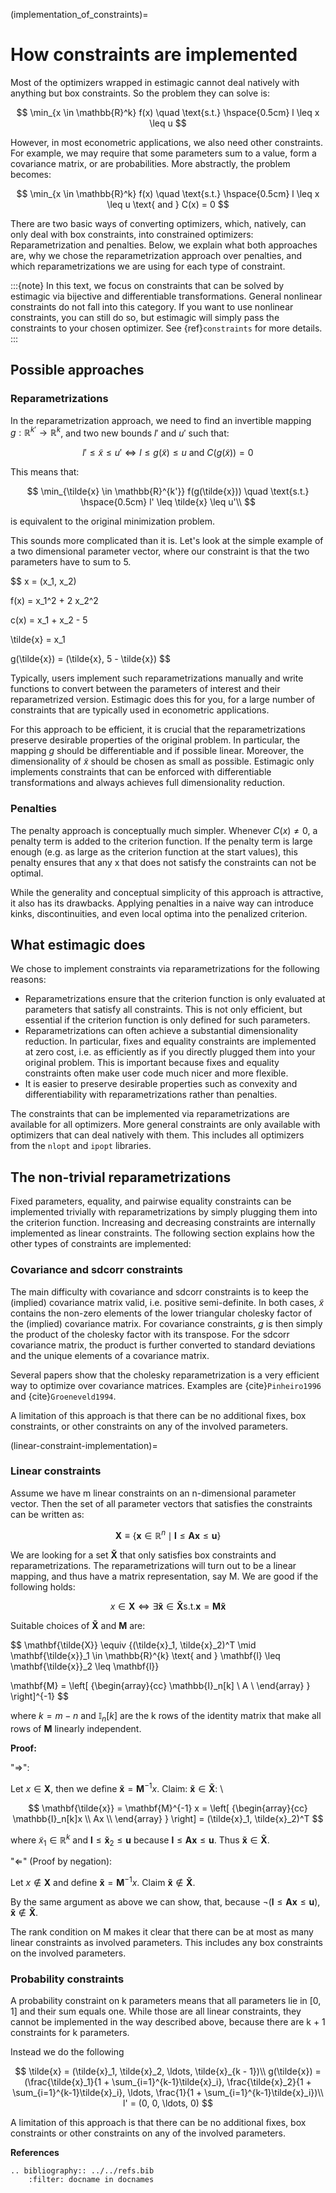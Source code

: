 (implementation_of_constraints)=

# How constraints are implemented

Most of the optimizers wrapped in estimagic cannot deal natively with anything but box
constraints. So the problem they can solve is:

$$
\min_{x \in \mathbb{R}^k} f(x) \quad \text{s.t.} \hspace{0.5cm} l \leq x \leq u
$$

However, in most econometric applications, we also need other constraints. For example,
we may require that some parameters sum to a value, form a covariance matrix, or
are probabilities. More abstractly, the problem becomes:

$$
\min_{x \in \mathbb{R}^k} f(x) \quad \text{s.t.} \hspace{0.5cm} l \leq x \leq u
\text{  and  } C(x) = 0
$$

There are two basic ways of converting optimizers, which, natively, can only deal with box
constraints, into constrained optimizers: Reparametrization and penalties. Below, we
explain what both approaches are, why we chose the reparametrization approach over
penalties, and which reparametrizations we are using for each type of constraint.

:::{note}
In this text, we focus on constraints that can be solved by estimagic via bijective and
differentiable transformations. General nonlinear constraints do not fall into this
category. If you want to use nonlinear constraints, you can still do so, but
estimagic will simply pass the constraints to your chosen optimizer. See
{ref}`constraints` for more details.
:::

## Possible approaches

### Reparametrizations

In the reparametrization approach, we need to find an invertible mapping
$g : \mathbb{R}^{k'} \to \mathbb{R}^k$, and two new bounds $l'$ and
$u'$ such that:

$$
l' \leq \tilde{x} \leq u' \iff l \leq g(\tilde{x}) \leq u \text {  and  }
C(g(\tilde{x})) = 0
$$

This means that:

$$
\min_{\tilde{x} \in \mathbb{R}^{k'}} f(g(\tilde{x})) \quad \text{s.t.}
\hspace{0.5cm} l' \leq \tilde{x} \leq u'\\
$$

is equivalent to the original minimization problem.

This sounds more complicated than it is. Let's look at the simple example of a
two dimensional parameter vector, where our constraint is that the two parameters
have to sum to 5.

$$
x = (x_1, x_2)

f(x) = x_1^2 + 2 x_2^2

c(x) = x_1 + x_2 - 5

\tilde{x} = x_1

g(\tilde{x}) = (\tilde{x}, 5 - \tilde{x})
$$

Typically, users implement such reparametrizations manually and write functions to
convert between the parameters of interest and their reparametrized version. Estimagic
does this for you, for a large number of constraints that are typically used in
econometric applications.

For this approach to be efficient, it is crucial that the reparametrizations preserve
desirable properties of the original problem. In particular, the mapping $g$ should
be differentiable and if possible linear. Moreover, the dimensionality of
$\tilde{x}$ should be chosen as small as possible. Estimagic only implements
constraints that can be enforced with differentiable transformations and always achieves
full dimensionality reduction.

### Penalties

The penalty approach is conceptually much simpler. Whenever $C(x) \neq 0$, a
penalty term is added to the criterion function. If the penalty term is large enough
(e.g. as large as the criterion function at the start values), this penalty ensures that any x
that does not satisfy the constraints can not be optimal.

While the generality and conceptual simplicity of this approach is attractive, it also
has its drawbacks. Applying penalties in a naive way can introduce kinks,
discontinuities, and even local optima into the penalized criterion.

## What estimagic does

We chose to implement constraints via reparametrizations for the following reasons:

- Reparametrizations ensure that the criterion function is only evaluated at parameters
  that satisfy all constraints. This is not only efficient, but essential if the
  criterion function is only defined for such parameters.
- Reparametrizations can often achieve a substantial dimensionality reduction. In
  particular, fixes and equality constraints are implemented at zero cost, i.e. as
  efficiently as if you directly plugged them into your original problem. This is important because
  fixes and equality constraints often make user code much nicer and more flexible.
- It is easier to preserve desirable properties such as convexity and differentiability
  with reparametrizations rather than penalties.

The constraints that can be implemented via reparametrizations are available for all
optimizers. More general constraints are only available with optimizers that can deal
natively with them. This includes all optimizers from the `nlopt` and `ipopt` libraries.

## The non-trivial reparametrizations

Fixed parameters, equality, and pairwise equality constraints can be implemented
trivially with reparametrizations by simply plugging them into the criterion function.
Increasing and decreasing constraints are internally implemented as linear constraints.
The following section explains how the other types of constraints are implemented:

### Covariance and sdcorr constraints

The main difficulty with covariance and sdcorr constraints is to keep the (implied)
covariance matrix valid, i.e. positive semi-definite. In both cases, $\tilde{x}$
contains the non-zero elements of the lower triangular cholesky factor of the (implied)
covariance matrix. For covariance constraints, $g$ is then simply the product of
the cholesky factor with its transpose. For the sdcorr covariance matrix, the product is
further converted to standard deviations and the unique elements of a covariance matrix.

Several papers show that the cholesky reparametrization is a very efficient way to
optimize over covariance matrices. Examples are {cite}`Pinheiro1996` and
{cite}`Groeneveld1994`.

A limitation of this approach is that there can be no additional fixes, box constraints,
or other constraints on any of the involved parameters.

(linear-constraint-implementation)=

### Linear constraints

Assume we have m linear constraints on an n-dimensional parameter vector. Then the set
of all parameter vectors that satisfies the constraints can be written as:

$$
\mathbf{X} \equiv \{\mathbf{x} \in \mathbb{R}^n \mid \mathbf{l} \leq \mathbf{Ax}
\leq \mathbf{u}\}
$$

We are looking for a set $\mathbf{\tilde{X}}$ that only satisfies box constraints
and reparametrizations. The reparametrizations will turn out to be a linear mapping, and
thus have a matrix representation, say M. We are good if the following holds:

$$
x \in \mathbf{X} \iff \exists \mathbf{\tilde{x}} \in \mathbf{\tilde{X}} \text{s.t.}
\mathbf{x} = \mathbf{M\tilde{x}}
$$

Suitable choices of $\mathbf{\tilde{X}}$ and $\mathbf{M}$ are:

$$
\mathbf{\tilde{X}} \equiv \{(\tilde{x}_1, \tilde{x}_2)^T \mid \mathbf{\tilde{x}}_1
\in \mathbb{R}^{k} \text{ and } \mathbf{l} \leq \mathbf{\tilde{x}}_2 \leq \mathbf{l}\}

\mathbf{M} =
    \left[ {\begin{array}{cc}
    \mathbb{I}_n[k] \\
    A \\
    \end{array} } \right]^{-1}
$$

where $k = m - n$ and $\mathbb{I}_n[k]$ are the k rows of the identity
matrix that make all rows of $\mathbf{M}$ linearly independent.

**Proof:**

"$\Rightarrow$":

Let $x\in \mathbf{X}$, then we define
$\mathbf{\tilde{x}} = \mathbf{M}^{-1} x$.
Claim: $\mathbf{\tilde{x}}  \in \mathbf{\tilde{X}}$: \\

$$
\mathbf{\tilde{x}}  = \mathbf{M}^{-1} x =   \left[ {\begin{array}{cc}      \mathbb{I}_n[k]x \\      Ax \\     \end{array} } \right]     = (\tilde{x}_1, \tilde{x}_2)^T
$$

where $\tilde{x}_1 \in \mathbb{R}^k$ and
$\mathbf{l} \leq \mathbf{\tilde{x}}_2 \leq \mathbf{u}$ because
$\mathbf{l} \leq \mathbf{Ax} \leq \mathbf{u}$. Thus
$\mathbf{\tilde{x}} \in \mathbf{\tilde{X}}$.

"$\Leftarrow$" (Proof by negation):

Let $x \not\in \mathbf{X}$ and define
$\mathbf{\tilde{x}} = \mathbf{M}^{-1} x$.
Claim $\mathbf{\tilde{x}}  \not\in \mathbf{\tilde{X}}$.

By the same argument as above we can show, that, because
$\neg(\mathbf{l} \leq \mathbf{Ax} \leq \mathbf{u})$,
$\mathbf{\tilde{x}}  \not\in \mathbf{\tilde{X}}$.

The rank condition on M makes it clear that there can be at most as many linear
constraints as involved parameters. This includes any box constraints on the involved
parameters.

### Probability constraints

A probability constraint on k parameters means that all parameters lie in
$[0, 1]$ and their sum equals one. While those are all linear constraints,
they cannot be implemented in the way described above, because there are k + 1
constraints for k parameters.

Instead we do the following

$$
\tilde{x} = (\tilde{x}_1, \tilde{x}_2, \ldots, \tilde{x}_{k - 1})\\ g(\tilde{x}) = (\frac{\tilde{x}_1}{1 + \sum_{i=1}^{k-1}\tilde{x}_i}, \frac{\tilde{x}_2}{1 + \sum_{i=1}^{k-1}\tilde{x}_i}, \ldots, \frac{1}{1 + \sum_{i=1}^{k-1}\tilde{x}_i})\\ l' = (0, 0, \ldots, 0)
$$

A limitation of this approach is that there can be no additional fixes, box constraints
or other constraints on any of the involved parameters.

**References**

```{eval-rst}
.. bibliography:: ../../refs.bib
    :filter: docname in docnames
```

